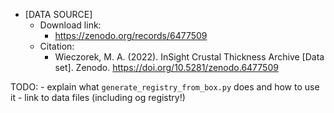 - [DATA SOURCE]
    - Download link:
        - https://zenodo.org/records/6477509
    - Citation:
        - Wieczorek, M. A. (2022). InSight Crustal Thickness Archive [Data set]. Zenodo. https://doi.org/10.5281/zenodo.6477509


TODO:
    - explain what `generate_registry_from_box.py` does and how to use it
    - link to data files (including og registry!)
